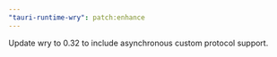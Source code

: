 ```yaml
---
"tauri-runtime-wry": patch:enhance
---
```


Update wry to 0.32 to include asynchronous custom protocol support.
